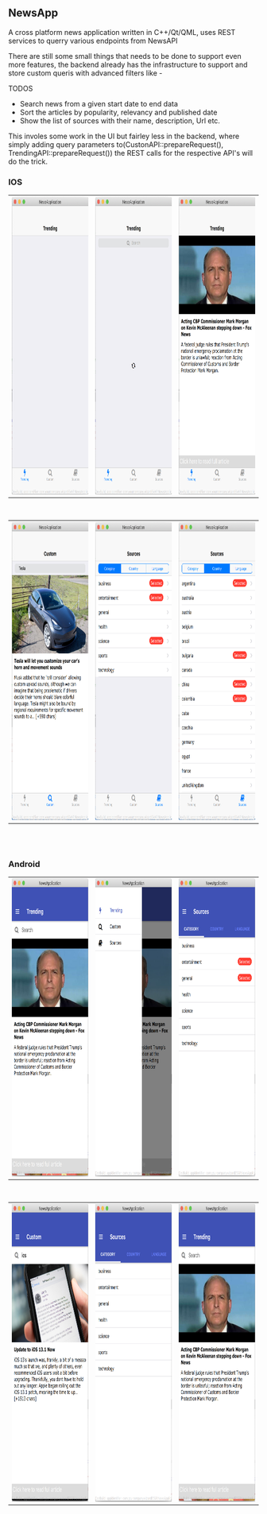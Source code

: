 ## NewsApp

A cross platform news application written in C++/Qt/QML, uses REST services to querry various endpoints from NewsAPI 

There are still some small things that needs to be done to support even more features, the backend already has the infrastructure to support and store custom queris with advanced filters like -

TODOS
* Search news from a given start date to end data
* Sort the articles by popularity, relevancy and published date
* Show the list of sources with their name, description, Url etc.

This involes some work in the UI but fairley less in the backend, where simply adding query parameters to(CustonAPI::prepareRequest(), TrendingAPI::prepareRequest()) the REST calls for the respective API's will do the trick.

### IOS
<table width = "100%">
<td><img src = "resources/images/1.png" width = 250 height = 600></td>
<td align = "center"><img src = "resources/images/2.png" width = 250 height = 600></td>
<td align = "right"><img src = "resources/images/3.png" width = 250 height = 600></td>
</table>
<br>
<table width = "100%">
<td><img src = "resources/images/6.png" width = 250 height = 600></td>
<td align = "center"><img src = "resources/images/7.png" width = 250 height = 600></td>
<td align = "right"><img src = "resources/images/8.png" width = 250 height = 600></td>
</table>

<br>
<br>

### Android
<table width = "100%">
<td><img src = "resources/images/10.png" width = 250 height = 600></td>
<td align = "center"><img src = "resources/images/11.png" width = 250 height = 600></td>
<td align = "right"><img src = "resources/images/13.png" width = 250 height = 600></td>
</table>
<br>
<table width = "100%">
<td><img src = "resources/images/14.png" width = 250 height = 600></td>
<td align = "center"><img src = "resources/images/12.png" width = 250 height = 600></td>
<td align = "right"><img src = "resources/images/10.png" width = 250 height = 600></td>
</table>
